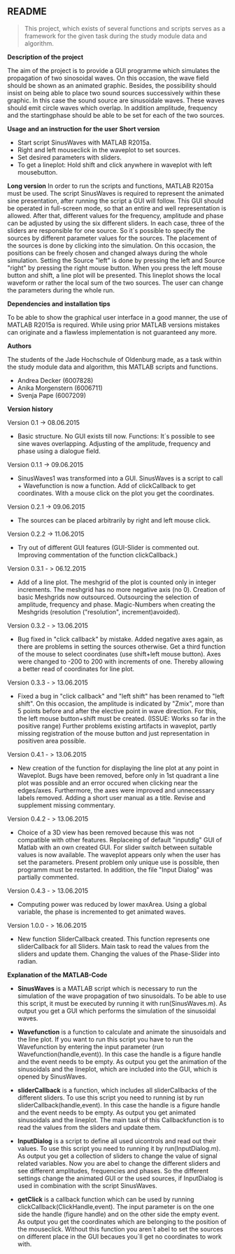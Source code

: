 **README**
----------
>This project, which exists of several functions and scripts serves as a framework for the given task during the study module data and algorithm.

**Description of the project**

The aim of the project is to provide a GUI programme which simulates the propagation of two sinosoidal waves. On this occasion, the wave field should be shown as an animated graphic. Besides, the possibility should insist on being able to place two sound sources successively within these graphic.
In this case the sound source are sinusoidale waves. These waves should emit circle waves which overlap. 
In addition amplitude, frequency and the startingphase should be able to be set for each of the two sources. 

**Usage and an instruction for the user**
**Short version**
- Start script SinusWaves with MATLAB R2015a.
- Right and left mouseclick in the waveplot to set sources.
- Set desired parameters with sliders.
- To get a lineplot: Hold shift and click anywhere in waveplot with left mousebutton. 

**Long version**
In order to run the scripts and functions, MATLAB R2015a must be used. The script SinusWaves is required to represent the animated sine presentation, after running the script a GUI will follow. This GUI should be operated in full-screen mode, so that an entire and well representation is allowed. After that, different values for the frequency, amplitude and phase can be adjusted by using the six different sliders. In each case, three of the sliders are responsible for one source. So it´s possible to specify the sources by different parameter values for the sources. The placement of the sources is done by clicking into the simulation. On this occasion, the positions can be freely chosen and changed always during the whole simulation. Setting the Source "left" is done by pressing the left and Source "right" by pressing the right mouse button. When you press the left mouse button and shift, a line plot will be presented. This lineplot shows the local waveform or rather the local sum of the two sources. The user can change the parameters during the whole run.

**Dependencies and installation tips**

To be able to show the graphical user interface in a good manner, the use of MATLAB R2015a is required. While using prior MATLAB versions mistakes can originate and a flawless implementation is not guaranteed any more.

**Authors**

The students of the Jade Hochschule of Oldenburg made, as a task within the study module data and algorithm, this MATLAB scripts and functions.
- Andrea Decker (6007828)
- Anika Morgenstern (6006711)
- Svenja Pape (6007209) 

**Version history**

Version 0.1 -> 08.06.2015 
- Basic structure. No GUI exists till now.
Functions: It´s possible to see sine waves overlapping. Adjusting of the amplitude, frequency and phase using a dialogue field.

Version 0.1.1 -> 09.06.2015 
- SinusWaves1 was transformed into a GUI. SinusWaves is a script to call + Wavefunction is now a function. Add of clickCallback to get coordinates. With a mouse click on the plot you get the coordinates.

Version 0.2.1 -> 09.06.2015 
- The sources can be placed arbitrarily by right and left mouse click.

Version 0.2.2 -> 11.06.2015 
- Try out of different GUI features (GUI-Slider is commented out. Improving commentation of the function clickCallback.)

Version 0.3.1 - > 06.12.2015 
- Add of a line plot. The meshgrid of the plot is counted only in integer increments. The meshgrid has no more negative axis (no 0). Creation of basic Meshgrids now outsourced. Outsourcing the selection of amplitude, frequency and phase. Magic-Numbers when creating the Meshgrids (resolution ("resolution", increment)avoided).

Version 0.3.2 - > 13.06.2015 
- Bug fixed in "click callback" by mistake. Added negative axes again, as there are problems in setting the sources otherwise. Get a third function of the mouse to select coordinates (use shift+left mouse button). Axes were changed to -200 to 200 with increments of one. Thereby allowing a better read of coordinates for line plot.

Version 0.3.3 - > 13.06.2015 
- Fixed a bug in "click callback" and "left shift" has been renamed to "left shift". On this occasion, the amplitude is indicated by "Zmix", more than 5 points before and after the elective point in wave direction. For this, the left mouse button+shift must be created. (ISSUE: Works so far in the positive range) Further problems existing artifacts in waveplot, partly missing registration of the mouse button and just representation in positiven area possible.

Version 0.4.1 - > 13.06.2015 
- New creation of the function for displaying the line plot at any point in Waveplot. Bugs have been removed, before only in 1st quadrant a line plot was possible and an error occured when clicking near the edges/axes. Furthermore, the axes were improved and unnecessary labels removed. Adding a short user manual as a title. Revise and supplement missing commentary.

Version 0.4.2 - > 13.06.2015 
- Choice of a 3D view has been removed because this was not compatible with other features. Replaceing of default "inputdlg" GUI of Matlab with an own created GUI. For slider switch between suitable values is now available. The waveplot appears only when the user has set the parameters. Present problem only unique use is possible, then programm must be restarted. In addition, the file "Input Dialog" was partially commented.

Version 0.4.3 - > 13.06.2015 
- Computing power was reduced by lower maxArea. Using a global variable, the phase is incremented to get animated waves.

Version 1.0.0 - > 16.06.2015 
- New function SliderCallback created. This function represents one sliderCallback for all Sliders. Main task to read the values from the sliders and update them. Changing the values of the Phase-Slider into radian.

**Explanation of the MATLAB-Code**

 - **SinusWaves** is a MATLAB script which is necessary to run the simulation of the wave propagation of two sinusoidals. To be able to use this script, it must be executed by running it with run(SinusWaves.m). As output you get a GUI which performs the simulation of the sinusoidal waves.
 
 - **Wavefunction** is a function to calculate and animate the sinusoidals and the line plot. If you want to run this script you have to run the Wavefunction by entering the input parameter (run Wavefunction(handle,event)). In this case the handle is a figure handle and the event needs to be empty. As output you get the animation of the sinusoidals and the lineplot, which are included into the GUI, which is opened by SinusWaves.   

 - **sliderCallback** is a function, which includes all sliderCallbacks of the different sliders. To use this script you need to running ist by run  sliderCallback(handle,event). In this case the handle is a figure handle and the event needs to be empty. As output you get animated sinusoidals and the lineplot. The main task of this Callbackfunction is to read the values from the sliders and update them.

 - **InputDialog** is a script to define all used uicontrols and read out their values. To use this script you need to running it by run(InputDialog.m). As output you get a collection of sliders to change the value of signal related variables. Now you are abel to change the different sliders and see different amplitudes, frequencies and phases. So the different settings change the animated GUI or the used sources, if InputDialog is used in combination with the script SinusWaves.

 - **getClick** is a callback function which can be used by running clickCallback(ClickHandle,event). The input parameter is on the one side the handle (figure handle) and on the other side the empty event. As output you get the coordinates which are belonging to the position of the mouseclick. Without this function you aren´t abel to set the sources on different place in the GUI becaues you´ll get no coordinates to work with.
